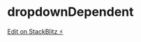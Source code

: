 # dropdownDependent

[Edit on StackBlitz ⚡️](https://stackblitz.com/edit/display-external-html-into-angular-uafluo)